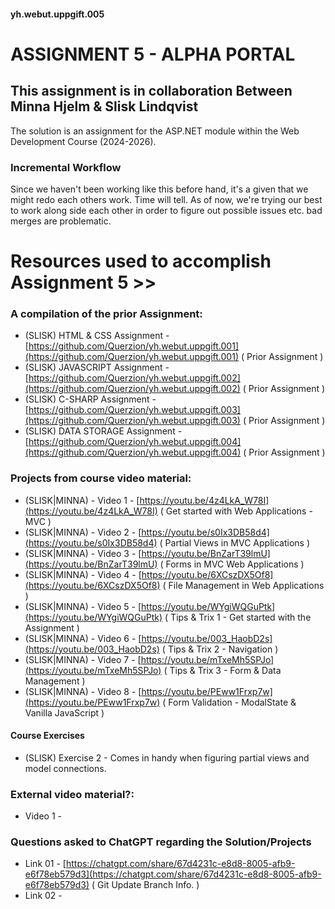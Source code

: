 #### yh.webut.uppgift.005
# ASSIGNMENT 5 - ALPHA PORTAL

## This assignment is in collaboration Between Minna Hjelm & Slisk Lindqvist 
The solution is an assignment for the ASP.NET module within the Web Development Course (2024-2026).

### Incremental Workflow
Since we haven't been working like this before hand, it's a given that we might redo each others work. Time will tell.
As of now, we're trying our best to work along side each other in order to figure out possible issues etc. bad merges are problematic.

# Resources used to accomplish Assignment 5 >>

### A compilation of the prior Assignment:
* (SLISK) HTML & CSS Assignment - [https://github.com/Querzion/yh.webut.uppgift.001](https://github.com/Querzion/yh.webut.uppgift.001) ( Prior Assignment )
* (SLISK) JAVASCRIPT Assignment - [https://github.com/Querzion/yh.webut.uppgift.002](https://github.com/Querzion/yh.webut.uppgift.002) ( Prior Assignment ) 
* (SLISK) C-SHARP Assignment - [https://github.com/Querzion/yh.webut.uppgift.003](https://github.com/Querzion/yh.webut.uppgift.003) ( Prior Assignment )
* (SLISK) DATA STORAGE Assignment - [https://github.com/Querzion/yh.webut.uppgift.004](https://github.com/Querzion/yh.webut.uppgift.004) ( Prior Assignment )

### Projects from course video material:
* (SLISK|MINNA) - Video 1 - [https://youtu.be/4z4LkA_W78I](https://youtu.be/4z4LkA_W78I) ( Get started with Web Applications - MVC )
* (SLISK|MINNA) - Video 2 - [https://youtu.be/s0Ix3DB58d4](https://youtu.be/s0Ix3DB58d4) ( Partial Views in MVC Applications )
* (SLISK|MINNA) - Video 3 - [https://youtu.be/BnZarT39lmU](https://youtu.be/BnZarT39lmU) ( Forms in MVC Web Applications )
* (SLISK|MINNA) - Video 4 - [https://youtu.be/6XCszDX5Of8](https://youtu.be/6XCszDX5Of8) ( File Management in Web Applications )
* (SLISK|MINNA) - Video 5 - [https://youtu.be/WYgiWQGuPtk](https://youtu.be/WYgiWQGuPtk) ( Tips & Trix 1 - Get started with the Assignment )
* (SLISK|MINNA) - Video 6 - [https://youtu.be/003_HaobD2s](https://youtu.be/003_HaobD2s) ( Tips & Trix 2 - Navigation )
* (SLISK|MINNA) - Video 7 - [https://youtu.be/mTxeMh5SPJo](https://youtu.be/mTxeMh5SPJo) ( Tips & Trix 3 - Form & Data Management )
* (SLISK|MINNA) - Video 8 - [https://youtu.be/PEww1Frxp7w](https://youtu.be/PEww1Frxp7w) ( Form Validation - ModalState & Vanilla JavaScript )

#### Course Exercises
* (SLISK) Exercise 2 - Comes in handy when figuring partial views and model connections.

### External video material?:
* Video 1 -

### Questions asked to ChatGPT regarding the Solution/Projects
* Link 01 - [https://chatgpt.com/share/67d4231c-e8d8-8005-afb9-e6f78eb579d3](https://chatgpt.com/share/67d4231c-e8d8-8005-afb9-e6f78eb579d3) ( Git Update Branch Info. )
* Link 02 - 
